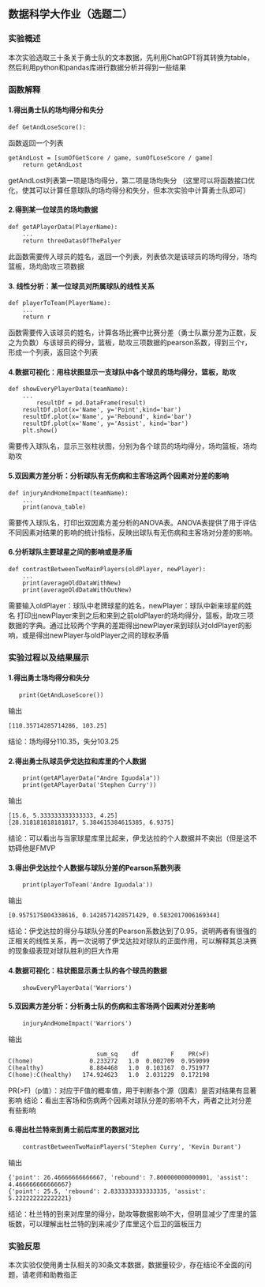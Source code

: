 ## 数据科学大作业（选题二）
### 实验概述
 本次实验选取三十条关于勇士队的文本数据，先利用ChatGPT将其转换为table，然后利用python和pandas库进行数据分析并得到一些结果
 ### 函数解释
#### 1.得出勇士队的场均得分和失分
~~~
def GetAndLoseScore():
~~~
函数返回一个列表
~~~
getAndLost = [sumOfGetScore / game, sumOfLoseScore / game]
    return getAndLost
~~~
getAndLost列表第一项是场均得分，第二项是场均失分
（这里可以将函数接口优化，使其可以计算任意球队的场均得分和失分，但本次实验中计算勇士队即可）
#### 2.得到某一位球员的场均数据
~~~
def getAPlayerData(PlayerName):
    ...
    return threeDatasOfThePalyer
~~~
此函数需要传入球员的姓名，返回一个列表，列表依次是该球员的场均得分，场均篮板，场均助攻三项数据
#### 3. 线性分析：某一位球员对所属球队的线性关系
~~~
def playerToTeam(PlayerName):
    ...
    return r
~~~
函数需要传入该球员的姓名，计算各场比赛中比赛分差（勇士队赢分差为正数，反之为负数）与该球员的得分，篮板，助攻三项数据的pearson系数，得到三个r，形成一个列表，返回这个列表
#### 4.数据可视化：用柱状图显示一支球队中各个球员的场均得分，篮板，助攻
~~~
def showEveryPlayerData(teamName):
    ...
        resultDf = pd.DataFrame(result)
    resultDf.plot(x='Name', y='Point',kind='bar')
    resultDf.plot(x='Name', y='Rebound', kind='bar')
    resultDf.plot(x='Name', y='Assist', kind='bar')
    plt.show()
~~~
需要传入球队名，显示三张柱状图，分别为各个球员的场均得分，场均篮板，场均助攻
#### 5.双因素方差分析：分析球队有无伤病和主客场这两个因素对分差的影响
~~~
def injuryAndHomeImpact(teamName):
    ...
    print(anova_table)
~~~
需要传入球队名，打印出双因素方差分析的ANOVA表。ANOVA表提供了用于评估不同因素对结果的影响的统计指标，反映出球队有无伤病和主客场对分差的影响。
#### 6.分析球队主要球星之间的影响或是矛盾
~~~
def contrastBetweenTwoMainPlayers(oldPlayer, newPlayer):
    ...
    print(averageOldDataWithNew)
    print(averageOldDataWithOutNew)
~~~
需要输入oldPlayer：球队中老牌球星的姓名，newPlayer：球队中新来球星的姓名
打印出newPlayer来到之后和来到之前oldPlayer的场均得分，篮板，助攻三项数据的字典。通过比较两个字典的差距得出newPlayer来到球队对oldPlayer的影响，或是得出newPlayer与oldPlayer之间的球权矛盾

### 实验过程以及结果展示
#### 1.得出勇士场均得分和失分
~~~
   print(GetAndLoseScore())
~~~
输出
~~~
[110.35714285714286, 103.25]
~~~
结论：场均得分110.35，失分103.25
#### 2.得出勇士队球员伊戈达拉和库里的个人数据
~~~ 
    print(getAPlayerData("Andre Iguodala"))
    print(getAPlayerData('Stephen Curry'))
~~~
输出
~~~
[15.6, 5.333333333333333, 4.25]
[28.318181818181817, 5.384615384615385, 6.9375]
~~~
结论：可以看出与当家球星库里比起来，伊戈达拉的个人数据并不突出（但是这不妨碍他是FMVP
#### 3.得出伊戈达拉个人数据与球队分差的Pearson系数列表
~~~
    print(playerToTeam('Andre Iguodala'))
~~~
输出
~~~
[0.9575175804338616, 0.1428571428571429, 0.5832017006169344]
~~~
结论：伊戈达拉的得分与球队分差的Pearson系数达到了0.95，说明两者有很强的正相关的线性关系，再一次说明了伊戈达拉对球队的正面作用，可以解释其总决赛的现象级表现对球队胜利的巨大作用
#### 4.数据可视化：柱状图显示勇士队的各个球员的数据
~~~
    showEveryPlayerData('Warriors')
~~~
#### 5.双因素方差分析：分析勇士队的伤病和主客场两个因素对分差影响
~~~
    injuryAndHomeImpact('Warriors')
~~~
输出
~~~
                         sum_sq    df         F    PR(>F)
C(home)                0.233272   1.0  0.002709  0.959099
C(healthy)             8.884468   1.0  0.103167  0.751977
C(home):C(healthy)   174.924623   1.0  2.031229  0.172198
~~~
PR(>F)（p值）：对应于F值的概率值，用于判断各个源（因素）是否对结果有显著影响
结论：看出主客场和伤病两个因素对球队分差的影响不大，两者之比对分差有些影响
#### 6.得出杜兰特来到勇士前后库里的数据对比
~~~
    contrastBetweenTwoMainPlayers('Stephen Curry', 'Kevin Durant')
~~~
输出
~~~
{'point': 26.46666666666667, 'rebound': 7.800000000000001, 'assist': 4.466666666666667}
{'point': 25.5, 'rebound': 2.8333333333333335, 'assist': 5.222222222222221}
~~~
结论：杜兰特的到来对库里的得分，助攻等数据影响不大，但明显减少了库里的篮板数，可以理解出杜兰特的到来减少了库里这个后卫的篮板压力
### 实验反思
本次实验仅使用勇士队相关的30条文本数据，数据量较少，存在结论不全面的问题，请老师和助教指正